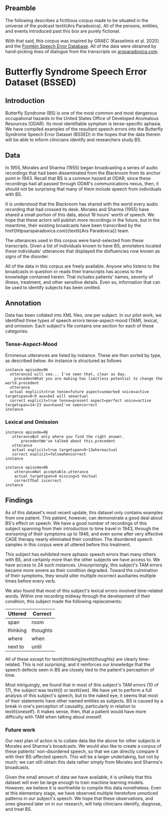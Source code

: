 ## Preamble
The following describes a fictitious corpus made to be situated in the universe of the podcast textit{Ars Paradoxica}. All of the persons, entities, and events introduced past this box are purely fictional.
		
With that said, this corpus was inspired by GRAEC (Kasselimis et al. 2020) and the [Fromkin Speech Error Database](httpswww.mpi.nldbmpisedbsperco_form4.pl). All of the data were obtained by hand-picking lines of dialogue from the transcripts on [arsparadoxica.com](httpsarsparadoxica.com).

# Butterfly Syndrome Speech Error Dataset (BSSED)
## Introduction
Butterfly Syndrome (BS) is one of the most common and most dangerous occupational hazards in the United States Office of Developed Anomalous Resources (ODAR). Its most identifiable symptom is tense-specific aphasia. We have compiled examples of the resultant speech errors into the Butterfly Syndrome Speech Error Dataset (BSSED) in the hopes that the data therein will be able to inform clinicians identify and researchers study BS.

## Data
In 1955, Morales and Sharma (1955) began broadcasting a series of audio recordings that had been disseminated from the Blackroom from its anchor point in 1943. Recall that BS is a common hazard at ODAR; since these recordings had all passed through ODAR's communications nexus, then, it should not be surprising that many of them include speech from individuals with BS. 

It is understood that the Blackroom has shared with the world every audio recording that had crossed its desk. Morales and Sharma (1955) have shared a small portion of this data, about 18 hours' worth of speech. We hope that these actors will publish more recordings in the future, but in the meantime, their existing broadcasts have been transcribed by the href{httpsarsparadoxica.com}{textit{Ars Paradoxica}} team.

The utterances used in this corpus were hand-selected from these transcripts. Given a list of individuals known to have BS, annotators located these individuals' utterances that displayed the disfluencies now known as signs of the disorder.

All of the data in this corpus are freely available. Anyone who listens to the broadcasts in question or reads their transcripts has access to the knowledge contained herein. That includes patients' names, severity of illness, treatment, and other sensitive details. Even so, information that can be used to identify subjects has been omitted.

## Annotation
Data has been collated into XML files, one per subject. In our pilot work, we identified three types of speech errors tense-aspect-mood (TAM), lexical, and omission. Each subject's file contains one section for each of these categories.

### Tense-Aspect-Mood
Erroneous utterances are listed by instance. These are then sorted by type, as described below. An instance is structured as follows

```
instance episode=06
  utteranceI will see... I've seen that, clear as day.
    precedentWhat you are making has limitless potential to change the world.precedent
  utterance
  actual explicit=true tense=future aspect=unmarked voice=active targetspan=0~9 aux=beI will seeactual
  correct explicit=true tense=present aspect=perfect voice=active targetspan=14~23 aux=haveI've seencorrect
instance
 ```
 
 ### Lexical and Omission
 
 ```
 instance episode=06
    utteranceBut only where you find the right answer.
        precedentWe've talked about this.precedent
    utterance
    actual explicit=true targetspan=9~13whereactual
    correct explicit=falsewhencorrect
 instance
```
 
```
instance episode=06
    utteranceNot acceptable.utterance
    actual targetspan=0 missing=S Vactual
    correctThat iscorrect
instance
```

## Findings
As of this dataset's most recent update, this dataset only contains examples from one patient. This patient, however, can demonstrate a good deal about BS's effect on speech. We have a good number of recordings of this subject spanning from their introduction to time travel in 1943, through the worsening of their symptoms up to 1946, and even some after very effective CAGE therapy nearly eliminated their condition. The disordered speech samples in this corpus were all uttered before this treatment.

This subject has exhibited more aphasic speech errors than many others with BS, and certainly more than the other subjects we have access to. We have access to 24 such instances. Unsurprisingly, this subject's TAM errors became more severe as their condition degraded. Toward the culmination of their symptoms, they would utter multiple incorrect auxiliaries multiple times before every verb.

We also found that most of this subject's lexical errors involved time-related words. Within one recording midway through the development of their condition, this subject made the following replacements:

| Uttered  | Correct  |
| -------  | -------  |
| span     | room     |
| thinking | thoughts |
| where    | when     |
| next to  | until    |

All of these except for textit{thinking}textit{thoughts} are clearly time-related. This is not surprising, and it reinforces our knowledge that the speech defects seen in BS are closely tied to the patient's perception of time.

Most intriguingly, we found that in most of this subject's TAM errors (10 of 17), the subject was textit{I} or textit{we}. We have yet to perform a full analysis of this subject's speech, but to the naked eye, it seems that most of their statements have other named entities as subjects. BS is caused by a break in one's perception of causality, particularly in relation to textit{oneself}. It makes sense, then, that a patient would have more difficulty with TAM when talking about oneself.

### Future work
Our next plan of action is to collate data like the above for other subjects in Morales and Sharma's broadcasts. 
We would also like to create a corpus of these patients' non-disordered speech, so that we can directly compare it with their BS-affected speech. This will be a larger undertaking, but not by much; we can still obtain this data rather simply from Morales and Sharma's broadcasts.

Given the small amount of data we have available, it is unlikely that this dataset will ever be large enough to train machine learning models. However, we believe it is worthwhile to compile this data nonetheless. Even at this elementary stage, we have observed multiple heretofore unnoticed patterns in our subject's speech. We hope that these observations, and ones gleaned later on in our research, will help clinicians identify, diagnose, and treat BS.